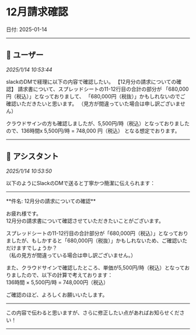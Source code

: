 # 12月請求確認

日付: 2025-01-14

---

## 👤 ユーザー
*2025/1/14 10:53:44*

slackのDMで経理に以下の内容で確認したい。
【12月分の請求についての確認】
請求書について、スプレッドシートの11-12行目の合計の部分が 「680,000円（税込）」となっておりまして、 「680,000円（税抜）」かもしれないのでご確認いただきたいと思います。
（見方が間違っていた場合は申し訳ございません）

クラウドサインの方も確認しましたが、5,500円/時（税込）となっておりましたので、136時間x 5,500円/時 = 748,000 円（税込） となる想定でおります。

---

## 🤖 アシスタント
*2025/1/14 10:53:50*

以下のようにSlackのDMで送ると丁寧かつ簡潔に伝えられます：

---

\*\*件名: 12月分の請求についての確認\*\*

お疲れ様です。  
12月分の請求書について確認させていただきたいことがございます。  

スプレッドシートの11-12行目の合計部分が「680,000円（税込）」となっておりましたが、もしかすると「680,000円（税抜）」かもしれないため、ご確認いただけますでしょうか？  
（私の見方が間違っている場合は申し訳ございません。）

また、クラウドサインで確認したところ、単価が5,500円/時（税込）となっておりましたので、以下の計算で考えております：  
136時間 × 5,500円/時 = 748,000円（税込）  

ご確認のほど、よろしくお願いいたします。  

--- 

この内容で伝わると思いますが、さらに修正したい点があればお知らせください！

---
